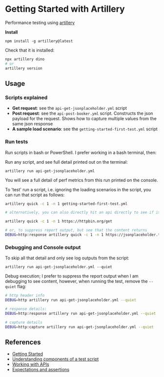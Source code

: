 # Getting Started with Artillery

Performance testing using [artillery](artillery.io)

**Install**

`npm install -g artillery@latest`

Check that it is installed:
```sh
npx artillery dino
# or
artillery version
```

## Usage

### Scripts explained
- **Get request**: see the `api-get-jsonplaceholder.yml` script
- **Post request**: see the `api-post-booker.yml` script. Constructs the json payload for the request. Shows how to capture multiple values from the same json response
- **A sample load scenario**: see the `getting-started-first-test.yml` script

### Run tests
Run scripts in bash or PowerShell. I prefer working in a bash terminal, then:

Run any script, and see full detail printed out on the terminal:

`artillery run api-get-jsonplaceholder.yml`

You will see a full detail of perf metrics from this run printed on the console.

To 'test' run a script, i.e. ignoring the loading scenarios in the script, you can run that script as follows:

```sh
artillery quick -c 1 -n 1 getting-started-first-test.yml

# alternatively, you can also directly hit an api directly to see if it works before coding it into a script

artillery quick -c 1 -n 1 https://httpbin.org/get

# or, to suppress report output, but see that the content returns
DEBUG=http:response artillery quick -c 1 -n 1 https://jsonplaceholder.typicode.com/todos/1 --quiet
```

### Debugging and Console output
To skip all that detail and only see log outputs from the script:

`artillery run api-get-jsonplaceholder.yml --quiet`

Debug execution; I prefer to suppress the report output when I am debugging to see content, however, when running the test, remove the `--quiet` flag:

```sh
# http header info
DEBUG=http artillery run api-get-jsonplaceholder.yml --quiet

# response details:
DEBUG=http:response artillery run api-get-jsonplaceholder.yml --quiet

# capture details
DEBUG=http:capture artillery run api-get-jsonplaceholder.yml --quiet

```

## References
- [Getting Started](https://www.artillery.io/docs/get-started/first-test)
- [Understanding components of a test script](https://www.artillery.io/docs/reference/test-script)
- [Working with APIs](https://www.artillery.io/docs/reference/engines/http)
- [Expectations and assertions](https://www.artillery.io/docs/reference/extensions/expect)